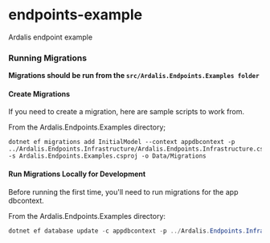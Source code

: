 # endpoints-example
Ardalis endpoint example


### Running Migrations

**Migrations should be run from the `src/Ardalis.Endpoints.Examples folder`**

#### Create Migrations

If you need to create a migration, here are sample scripts to work from.

From the Ardalis.Endpoints.Examples directory; 

```
dotnet ef migrations add InitialModel --context appdbcontext -p ../Ardalis.Endpoints.Infrastructure/Ardalis.Endpoints.Infrastructure.csproj -s Ardalis.Endpoints.Examples.csproj -o Data/Migrations
```

#### Run Migrations Locally for Development

Before running the first time, you'll need to run migrations for the app dbcontext.

From the Ardalis.Endpoints.Examples directory:

```powershell
dotnet ef database update -c appdbcontext -p ../Ardalis.Endpoints.Infrastructure/Ardalis.Endpoints.Infrastructure.csproj -s Ardalis.Endpoints.Examples.csproj
```


